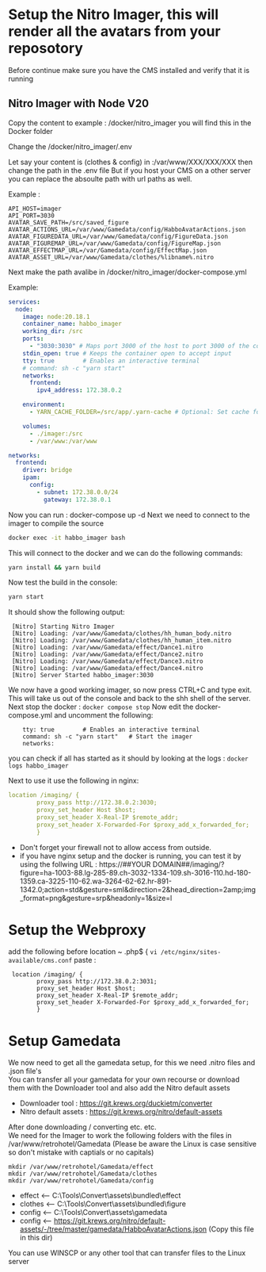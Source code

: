 # Setup the Nitro Imager, this will render all the avatars from your reposotory  
Before continue make sure you have the CMS installed and verify that it is running  

## Nitro Imager with Node V20

Copy the content to example : /docker/nitro_imager you will find this in the Docker folder

Change the /docker/nitro_imager/.env

Let say your content is (clothes & config) in :/var/www/XXX/XXX/XXX then change the path in the .env file
But if you host your CMS on a other server you can replace the absoulte path with url paths as well.

Example :
```env
API_HOST=imager
API_PORT=3030
AVATAR_SAVE_PATH=/src/saved_figure
AVATAR_ACTIONS_URL=/var/www/Gamedata/config/HabboAvatarActions.json
AVATAR_FIGUREDATA_URL=/var/www/Gamedata/config/FigureData.json
AVATAR_FIGUREMAP_URL=/var/www/Gamedata/config/FigureMap.json
AVATAR_EFFECTMAP_URL=/var/Gamedata/config/EffectMap.json
AVATAR_ASSET_URL=/var/www/Gamedata/clothes/%libname%.nitro
```
Next make the path avalibe in /docker/nitro_imager/docker-compose.yml

Example:

```yml
services:
  node:
    image: node:20.18.1
    container_name: habbo_imager
    working_dir: /src
    ports:
      - "3030:3030" # Maps port 3000 of the host to port 3000 of the container
    stdin_open: true # Keeps the container open to accept input
    tty: true        # Enables an interactive terminal
    # command: sh -c "yarn start"
    networks:
      frontend:
        ipv4_address: 172.38.0.2

    environment:
      - YARN_CACHE_FOLDER=/src/app/.yarn-cache # Optional: Set cache folder inside the app directory

    volumes:
      - ./imager:/src
      - /var/www:/var/www

networks:
  frontend:
    driver: bridge
    ipam:
      config:
        - subnet: 172.38.0.0/24
          gateway: 172.38.0.1
```
Now you can run : docker-compose up -d 
Next we need to connect to the imager to compile the source
```cmd
docker exec -it habbo_imager bash
```
This will connect to the docker and we can do the following commands:
```cmd
yarn install && yarn build
```
Now test the build in the console:
```cmd
yarn start
```
It should show the following output:
```text
 [Nitro] Starting Nitro Imager
 [Nitro] Loading: /var/www/Gamedata/clothes/hh_human_body.nitro
 [Nitro] Loading: /var/www/Gamedata/clothes/hh_human_item.nitro
 [Nitro] Loading: /var/www/Gamedata/effect/Dance1.nitro
 [Nitro] Loading: /var/www/Gamedata/effect/Dance2.nitro
 [Nitro] Loading: /var/www/Gamedata/effect/Dance3.nitro
 [Nitro] Loading: /var/www/Gamedata/effect/Dance4.nitro
 [Nitro] Server Started habbo_imager:3030
```
We now have a good working imager, so now press CTRL+C and type exit.
This will take us out of the console and back to the shh shell of the server.
Next stop the docker : ```docker compose stop```
Now edit the docker-compose.yml and uncomment the following:
```text
    tty: true        # Enables an interactive terminal
    command: sh -c "yarn start"   # Start the imager  
    networks:
```
you can check if all has started as it should by looking at the logs : ```docker logs habbo_imager```

Next to use it use the following in nginx:
```yml
location /imaging/ {
        proxy_pass http://172.38.0.2:3030;
        proxy_set_header Host $host;
        proxy_set_header X-Real-IP $remote_addr;
        proxy_set_header X-Forwarded-For $proxy_add_x_forwarded_for;
        }
```

* Don't forget your firewall not to allow access from outside.
* if you have nginx setup and the docker is running, you can test it by using the follwing URL : https://##YOUR DOMAIN##/imaging/?figure=ha-1003-88.lg-285-89.ch-3032-1334-109.sh-3016-110.hd-180-1359.ca-3225-110-62.wa-3264-62-62.hr-891-1342.0;action=std&gesture=sml&direction=2&head_direction=2amp;img_format=png&gesture=srp&headonly=1&size=l

# Setup the Webproxy

add the following before location ~ \.php$ {
```vi /etc/nginx/sites-available/cms.conf```
paste :
```
 location /imaging/ {
        proxy_pass http://172.38.0.2:3031;
        proxy_set_header Host $host;
        proxy_set_header X-Real-IP $remote_addr;
        proxy_set_header X-Forwarded-For $proxy_add_x_forwarded_for;
        }
```

# Setup Gamedata  

We now need to get all the gamedata setup, for this we need .nitro files and .json file's  
You can transfer all your gamedata for your own recourse or download them with the Downloader tool and also add the Nitro default assets  
- Downloader tool : https://git.krews.org/duckietm/converter
- Nitro default assets : https://git.krews.org/nitro/default-assets  

After done downloading / converting etc. etc.  
We need for the Imager to work the following folders with the files in /var/www/retrohotel/Gamedata  (Please be aware the Linux is case sensitive so don't mistake with captials or no capitals)  

```shell
mkdir /var/www/retrohotel/Gamedata/effect
mkdir /var/www/retrohotel/Gamedata/clothes
mkdir /var/www/retrohotel/Gamedata/config
```

* effect <-- C:\Tools\Convert\assets\bundled\effect
* clothes <-- C:\Tools\Convert\assets\bundled\figure
* config  <-- C:\Tools\Convert\assets\gamedata
* config  <-- https://git.krews.org/nitro/default-assets/-/tree/master/gamedata/HabboAvatarActions.json (Copy this file in this dir)  

You can use WINSCP or any other tool that can transfer files to the Linux server  

